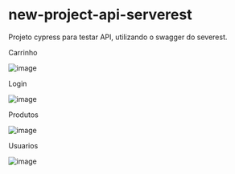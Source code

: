 # new-project-api-serverest
 Projeto cypress para testar API, utilizando o swagger do severest.

 Carrinho
 
![image](https://github.com/user-attachments/assets/602272cb-376f-434e-b825-4aae181e088e)

Login

![image](https://github.com/user-attachments/assets/bfcc10a6-ad3b-4d13-afd7-2b9b7420b1ae)

Produtos

![image](https://github.com/user-attachments/assets/f2eb0138-0dcc-4cb9-b71d-0ef196610962)

Usuarios

![image](https://github.com/user-attachments/assets/6331d656-d3f3-4375-93dc-a52fa50f366f)
